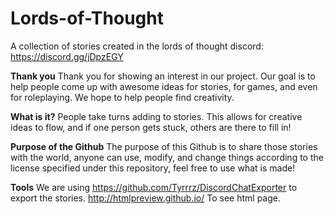 # Lords-of-Thought
A collection of stories created in the lords of thought discord: https://discord.gg/jDpzEGY

**Thank you**
Thank you for showing an interest in our project. Our goal is to help people come up with awesome ideas for stories, for games, and even for roleplaying. We hope to help people find creativity. 

**What is it?**
People take turns adding to stories. This allows for creative ideas to flow, and if one person gets stuck, others are there to fill in!

**Purpose of the Github** 
The purpose of this Github is to share those stories with the world, anyone can use, modify, and change things according to the license specified under this repository, feel free to use what is made!

**Tools**
We are using https://github.com/Tyrrrz/DiscordChatExporter to export the stories.
http://htmlpreview.github.io/ To see html page.

